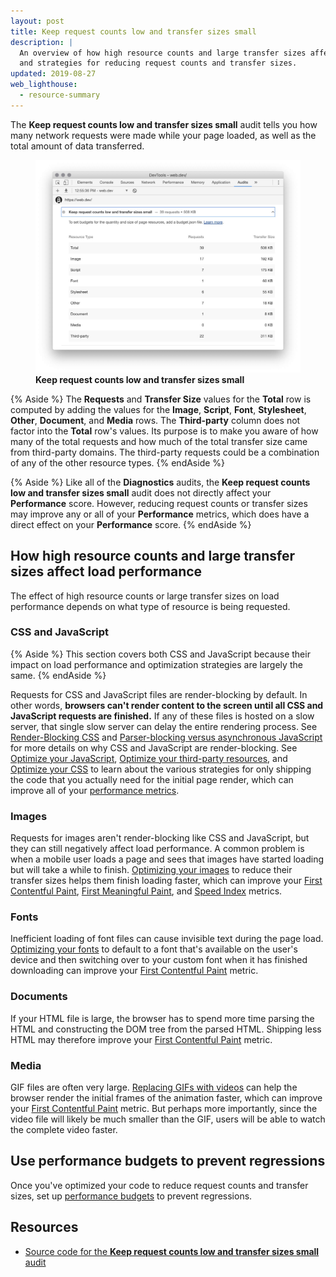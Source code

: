 ```yaml
---
layout: post
title: Keep request counts low and transfer sizes small
description: |
  An overview of how high resource counts and large transfer sizes affect load performance, 
  and strategies for reducing request counts and transfer sizes.
updated: 2019-08-27
web_lighthouse:
  - resource-summary
---
```


The **Keep request counts low and transfer sizes small** audit tells you how many network requests 
were made while your page loaded, as well as the total amount of data transferred.

<figure class="w-figure">
  <img class="w-screenshot w-screenshot--filled" src="resource-summary.jpg" 
       alt="Keep request counts low and transfer sizes small">
  <figcaption class="w-figcaption">
    <b>Keep request counts low and transfer sizes small</b>
  </figcaption>
</figure>

{% Aside %}
  The **Requests** and **Transfer Size** values for the **Total** row is computed by adding the values
  for the **Image**, **Script**, **Font**, **Stylesheet**, **Other**, **Document**, and **Media**
  rows. The **Third-party** column does not factor into the **Total** row's values. Its purpose is
  to make you aware of how many of the total requests and how much of the total transfer size came
  from third-party domains. The third-party requests could be a combination of any of the other
  resource types.
{% endAside %}

{% Aside %}
  Like all of the **Diagnostics** audits, the **Keep request counts low and transfer sizes small**
  audit does not directly affect your **Performance** score. However, reducing request counts or
  transfer sizes may improve any or all of your **Performance** metrics, which does have a direct
  effect on your **Performance** score.
{% endAside %}

## How high resource counts and large transfer sizes affect load performance

The effect of high resource counts or large transfer sizes on load performance depends on what
type of resource is being requested.

### CSS and JavaScript

{% Aside %}
  This section covers both CSS and JavaScript because their impact on load performance
  and optimization strategies are largely the same.
{% endAside %}

Requests for CSS and JavaScript files are render-blocking by default. In other words, 
**browsers can't render content to the screen until all CSS and JavaScript requests are finished.** 
If any of these files is hosted on a slow server, that single slow server can delay the entire
rendering process. See [Render-Blocking CSS][css] and [Parser-blocking versus asynchronous 
JavaScript][js] for more details on why CSS and JavaScript are render-blocking.
See [Optimize your JavaScript](/fast#optimize-your-javascript), [Optimize your third-party
resources](/fast#optimize-your-third-party-resources), and [Optimize your 
CSS](/fast#optimize-your-css) to learn about the various strategies for only shipping the code
that you actually need for the initial page render, which can improve all of your [performance
metrics][metrics].

### Images

Requests for images aren't render-blocking like CSS and JavaScript, but they can still negatively
affect load performance. A common problem is when a mobile user loads a page and sees that images
have started loading but will take a while to finish. [Optimizing your images](/fast#optimize-your-images)
to reduce their transfer sizes helps them finish loading faster, which can improve your
[First Contentful Paint][fcp], [First Meaningful Paint][fmp], and [Speed Index][si] metrics.

### Fonts

Inefficient loading of font files can cause invisible text during the page load.
[Optimizing your fonts](/fast/#optimize-web-fonts) to default to a font that's available on the
user's device and then switching over to your custom font when it has finished downloading can
improve your [First Contentful Paint][fcp] metric.

### Documents

If your HTML file is large, the browser has to spend more time parsing the HTML and
constructing the DOM tree from the parsed HTML. Shipping less HTML may therefore improve your
[First Contentful Paint][fcp] metric.

### Media

GIF files are often very large. [Replacing GIFs with videos](/replace-gifs-with-videos/)
can help the browser render the initial frames of the animation faster, which can improve your 
[First Contentful Paint][fcp] metric. But perhaps more importantly, since the video file will
likely be much smaller than the GIF, users will be able to watch the complete video faster.

## Use performance budgets to prevent regressions

Once you've optimized your code to reduce request counts and transfer sizes, set up 
[performance budgets](https://web.dev/fast#set-performance-budgets) to prevent regressions.

## Resources

- [Source code for the **Keep request counts low and transfer sizes small** audit](https://github.com/GoogleChrome/lighthouse/blob/master/lighthouse-core/audits/resource-summary.js)

[coverage]: https://developers.google.com/web/tools/chrome-devtools/coverage/
[css]: https://developers.google.com/web/fundamentals/performance/critical-rendering-path/render-blocking-css
[js]: https://developers.google.com/web/fundamentals/performance/critical-rendering-path/adding-interactivity-with-javascript#parser_blocking_versus_asynchronous_javascript
[fcp]: https://developers.google.com/web/tools/lighthouse/audits/first-contentful-paint
[si]: https://developers.google.com/web/tools/lighthouse/audits/speed-index
[fmp]: https://developers.google.com/web/tools/lighthouse/audits/first-meaningful-paint
[metrics]: /lighthouse-performance#metrics
